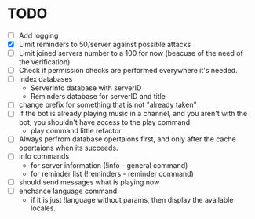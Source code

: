 # TODO

- [ ] Add logging
- [x] Limit reminders to 50/server against possible attacks
- [ ] Limit joined servers number to a 100 for now (beacuse of the need of the verification)
- [ ] Check if permission checks are performed everywhere it's needed.
- [ ] Index databases
  - ServerInfo database with serverID
  - Reminders database for serverID and title
- [ ] change prefix for something that is not "already taken"
- [ ] If the bot is already playing music in a channel, and you aren't with the bot, you shouldn't have access to the play command
  - play command little refactor
- [ ] Always perfrom database opertaions first, and only after the cache opertaions when its succeeds.
- [ ] info commands
  - for server information (!info - general command)
  - for reminder list (!reminders - reminder command)
- [ ] should send messages what is playing now
- [ ] enchance language command
  - if it is just !language without params, then display the available locales.
